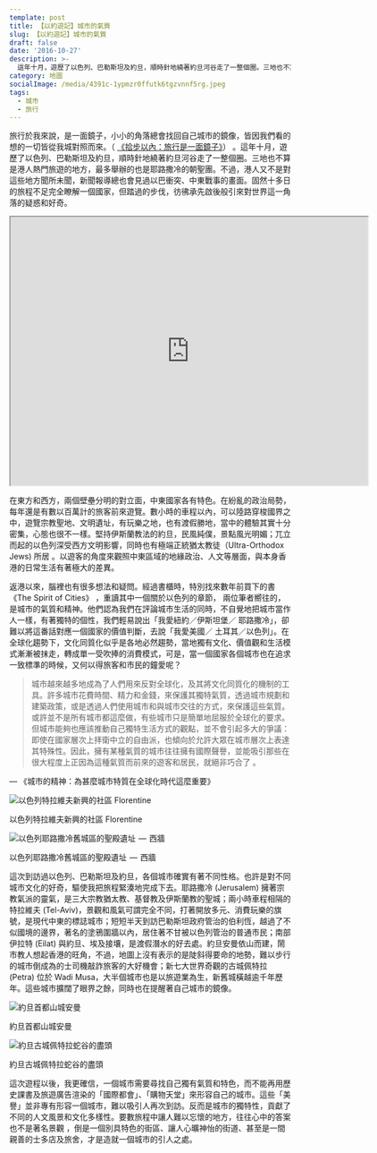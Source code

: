 ```yaml
---
template: post
title: 【以約遊記】城市的氣質
slug: 【以約遊記】城市的氣質
draft: false
date: '2016-10-27'
description: >-
  這年十月，遊歷了以色列、巴勒斯坦及約旦，順時針地繞著約旦河谷走了一整個圈。三地也不算是港人熱門旅遊的地方，最多舉辦的也是耶路撒冷的朝聖團。不過，港人又不是對這些地方聞所未聞，新聞報導總也會見過以巴衝突、中東戰事的畫面。固然十多日的旅程不足完全瞭解一個國家，但踏過的步伐，彷彿承先啟後般引來對世界這一角落的疑惑和好奇。
category: 地圖
socialImage: /media/4391c-1ypmzr0ffutk6tgzvnnf5rg.jpeg
tags:
  - 城市
  - 旅行
---
```


旅行於我來說，是一面鏡子，小小的角落總會找回自己城市的鏡像，皆因我們看的想的一切皆從我城對照而來。（ [《拾步以內：旅行是一面鏡子》](https://samuelisme.wordpress.com/2014/03/18/tainan-travel-is-a-mirror/)） 。這年十月，遊歷了以色列、巴勒斯坦及約旦，順時針地繞著約旦河谷走了一整個圈。三地也不算是港人熱門旅遊的地方，最多舉辦的也是耶路撒冷的朝聖團。不過，港人又不是對這些地方聞所未聞，新聞報導總也會見過以巴衝突、中東戰事的畫面。固然十多日的旅程不足完全瞭解一個國家，但踏過的步伐，彷彿承先啟後般引來對世界這一角落的疑惑和好奇。

<iframe src="https://www.google.com/maps/d/embed?mid=1BDgsVtxcp62O5a1QENafJkZN8OQ" width="640" height="480"></iframe>

在東方和西方，兩個壁壘分明的對立面，中東國家各有特色。在紛亂的政治局勢，每年還是有數以百萬計的旅客前來遊覽。數小時的車程以內，可以陸路穿梭國界之中，遊覽宗教聖地、文明遺址，有玩樂之地，也有渡假勝地，當中的體驗其實十分密集，心態也很不一樣。堅持伊斯蘭教法的約旦，民風純僕，景點風光明媚；兀立而起的以色列深受西方文明影響，同時也有極端正統猶太教徒（Ultra-Orthodox Jews) 所居 。以遊客的角度來觀照中東區域的地緣政治、人文等層面，與本身香港的日常生活有著極大的差異。

返港以來，腦裡也有很多想法和疑問。經過書櫃時，特別找來數年前買下的書《The Spirit of Cities》 ，重讀其中一個關於以色列的章節， 兩位筆者嚮往的，是城市的氣質和精神。他們認為我們在評論城市生活的同時，不自覺地把城市當作人一樣，有著獨特的個性，我們輕易說出「我愛紐約／伊斯坦堡／ 耶路撒冷」，卻難以將這番話對應一個國家的價值判斷，去說「我愛美國／ 土耳其／以色列」。在全球化趨勢下，文化同質化似乎是各地必然趨勢，當地獨有文化、價值觀和生活模式漸漸被抹走，轉成單一受吹捧的消費模式，可是，當一個國家各個城市也在追求一致標準的時候，又何以得旅客和市民的鐘愛呢？

> 城市越來越多地成為了人們用來反對全球化，及其將文化同質化的機制的工具。許多城市花費時間、精力和金錢，來保護其獨特氣質，透過城市規劃和  
> 建築政策，或是透過人們使用城市和與城市交往的方式，來保護這些氣質。或許並不是所有城市都這麼做，有些城市只是簡單地屈服於全球化的要求。但城市能夠也應該推動自己獨特生活方式的觀點，並不會引起多大的爭議：即使在國家層次上拝衛中立的自由派，也傾向於允許大眾在城市層次上表達其特殊性。因此，擁有某種氣質的城市往往擁有國際聲譽，並能吸引那些在很大程度上正因為這種氣質而前來的遊客和居民，就絕非巧合了 。

— 《城市的精神：為甚麼城市特質在全球化時代這麼重要》

![以色列特拉維夫新興的社區 Florentine](media/cc9f7-1i5ztpyjmfgwdb_6w4rqsdg.jpeg)

以色列特拉維夫新興的社區 Florentine

![以色列耶路撒冷舊城區的聖殿遺址  —  西牆](media/5c0d6-1-j4kx2eid7tgzx8kr9qrkq.jpeg)

以色列耶路撒冷舊城區的聖殿遺址  —  西牆

這次到訪過以色列、巴勒斯坦及約旦，各個城市確實有著不同性格。也許是對不同城市文化的好奇，驅使我把旅程緊湊地完成下去。耶路撒冷 (Jerusalem) 擁著宗教氣派的靈氣，是三大宗教猶太教、基督教及伊斯蘭教的聖城；兩小時車程相隔的特拉維夫 (Tel-Aviv)，景觀和風氣可謂完全不同，打著開放多元、消費玩樂的旗號，是現代中東的標誌城市；短短半天到訪巴勒斯坦政府管治的伯利恆，越過了不似國境的邊界，著名的塗鴉圍牆以內，居住著不甘被以色列管治的普通市民；南部伊拉特 (Eilat) 與約旦、埃及接壤，是渡假潛水的好去處。約旦安曼依山而建，鬧市教人想起香港的旺角，不過，地圖上沒有表示的是陡斜得要命的地勢，難以步行的城市倒成為的士司機敲詐旅客的大好機會；新七大世界奇觀的古城佩特拉 (Petra) 位於 Wadi Musa，大半個城市也是以旅遊業為生，新舊城橫越逾千年歷年。這些城市擴闊了眼界之餘，同時也在提醒著自己城市的鏡像。

![約旦首都山城安曼](media/2454a-1ro2pvs2_hccjiffdd5obia.jpeg)

約旦首都山城安曼

![約旦古城佩特拉蛇谷的盡頭](media/1021a-1qv7i6kpyeocrfcp4ltmfdw.jpeg)

約旦古城佩特拉蛇谷的盡頭

這次遊程以後，我更確信，一個城市需要尋找自己獨有氣質和特色，而不能再用歷史課書及旅遊廣告渲染的「國際都會」、「購物天堂」來形容自己的城市。這些「美譽」並非專有形容一個城市，難以吸引人再次到訪。反而是城市的獨特性，貢獻了不同的人文風景和文化多樣性。要數旅程中讓人難以忘懷的地方，往往心中的答案也不是著名景觀 ，倒是一個別具特色的街區、讓人心曠神怡的街道、甚至是一間親善的士多店及旅舍，才是造就一個城市的引人之處。
